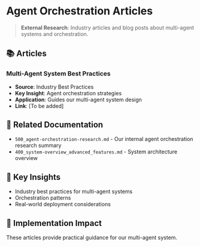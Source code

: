 <!-- CONTEXT_REFERENCE: 400_context-priority-guide.md -->
<!-- MODULE_REFERENCE: 400_deployment-environment-guide.md -->

# Agent Orchestration Articles

> **External Research**: Industry articles and blog posts about multi-agent systems and orchestration.

## 📚 **Articles**

### **Multi-Agent System Best Practices**
- **Source**: Industry Best Practices
- **Key Insight**: Agent orchestration strategies
- **Application**: Guides our multi-agent system design
- **Link**: [To be added]

## 🔗 **Related Documentation**
- `500_agent-orchestration-research.md` - Our internal agent orchestration research summary
- `400_system-overview_advanced_features.md` - System architecture overview

## 📖 **Key Insights**
- Industry best practices for multi-agent systems
- Orchestration patterns
- Real-world deployment considerations

## 🎯 **Implementation Impact**
These articles provide practical guidance for our multi-agent system.
